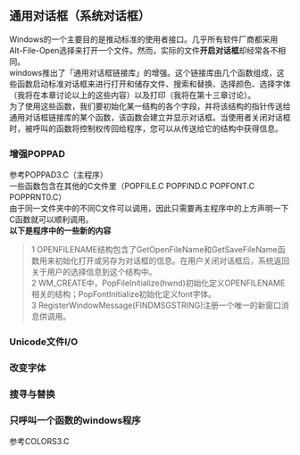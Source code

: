 ## 通用对话框（系统对话框）  
Windows的一个主要目的是推动标准的使用者接口。几乎所有软件厂商都采用Alt-File-Open选择来打开一个文件。然而，实际的文件**开启对话框**却经常各不相同。  
windows推出了「通用对话框链接库」的增强。这个链接库由几个函数组成，这些函数启动标准对话框来进行打开和储存文件、搜索和替换、选择颜色、选择字体（我将在本章讨论以上的这些内容）以及打印（我将在第十三章讨论）。   
为了使用这些函数，我们要初始化某一结构的各个字段，并将该结构的指针传送给通用对话框链接库的某个函数，该函数会建立并显示对话框。当使用者关闭对话框时，被呼叫的函数将控制权传回给程序，您可以从传送给它的结构中获得信息。
### 增强POPPAD
参考POPPAD3.C（主程序）   
一些函数包含在其他的C文件里（POPFILE.C POPFIND.C POPFONT.C POPPRNT0.C）   
由于同一文件夹中的不同C文件可以调用，因此只需要再主程序中的上方声明一下C函数就可以顺利调用。   
**以下是程序中的一些新的内容**
> 1 OPENFILENAME结构包含了GetOpenFileName和GetSaveFileName函数用来初始化打开或另存为对话框的信息。在用户关闭对话框后，系统返回关于用户的选择信息到这个结构中。  
> 2 WM_CREATE中，PopFileInitialize(hwnd)初始化定义OPENFILENAME相关的结构；PopFontInitialize初始化定义font字体。   
> 3 RegisterWindowMessage(FINDMSGSTRING)注册一个唯一的新窗口消息供调用。
### Unicode文件I/O
### 改变字体
### 搜寻与替换
### 只呼叫一个函数的windows程序
参考COLORS3.C